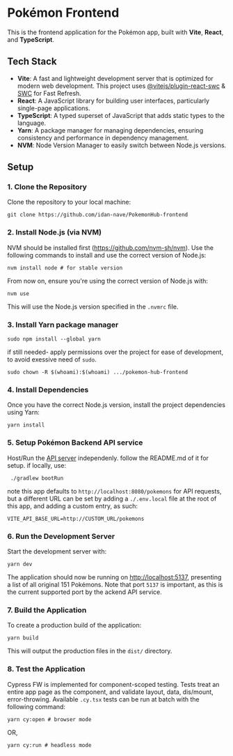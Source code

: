 # Pokémon Frontend

This is the frontend application for the Pokémon app, built with **Vite**, **React**, and **TypeScript**.

## Tech Stack

- **Vite**: A fast and lightweight development server that is optimized for modern web development. This project uses [@vitejs/plugin-react-swc](https://github.com/vitejs/vite-plugin-react-swc) & [SWC](https://swc.rs/) for Fast Refresh.
- **React**: A JavaScript library for building user interfaces, particularly single-page applications.
- **TypeScript**: A typed superset of JavaScript that adds static types to the language.
- **Yarn**: A package manager for managing dependencies, ensuring consistency and performance in dependency management.
- **NVM**: Node Version Manager to easily switch between Node.js versions.

## Setup

### 1. Clone the Repository

Clone the repository to your local machine:

```
git clone https://github.com/idan-nave/PokemonHub-frontend
```

### 2. Install Node.js (via NVM)

NVM should be installed first (https://github.com/nvm-sh/nvm). Use the following commands to install and use the correct version of Node.js:

```
nvm install node # for stable version
```

From now on, ensure you're using the correct version of Node.js with:

```
nvm use
```

This will use the Node.js version specified in the `.nvmrc` file.

### 3. Install Yarn package manager

```
sudo npm install --global yarn
```

if still needed- apply permissions over the project for ease of development, to avoid exessive need of ```sudo```.

```
sudo chown -R $(whoami):$(whoami) .../pokemon-hub-frontend
```
### 4. Install Dependencies

Once you have the correct Node.js version, install the project dependencies using Yarn:

```
yarn install
```

### 5. Setup Pokémon Backend API service

Host/Run the [API server](https://github.com/idan-nave/PokemonHub/) independenly. follow the README.md of it for setup. if locally, use:

```
 ./gradlew bootRun
```

note this app defaults to ```http://localhost:8080/pokemons``` for API requests, but a different URL can be set by adding a ```./.env.local``` file at the root of this app, and adding a custom entry, as such:
```
VITE_API_BASE_URL=http://CUSTOM_URL/pokemons
```

### 6. Run the Development Server

Start the development server with:

```
yarn dev
```

The application should now be running on [http://localhost:5137](http://localhost:5137), presenting a list of all original 151 Pokémons. Note that port ```5137``` is important, as this is the current supported port by the ackend API service.

### 7. Build the Application

To create a production build of the application:

```
yarn build
```

This will output the production files in the `dist/` directory.

### 8. Test the Application

Cypress FW is implemented for component-scoped testing.
Tests treat an entire app page as the component, and validate layout, data, dis/mount, error-throwing. Available ```.cy.tsx``` tests can be run at batch with the following command:

```
yarn cy:open # browser mode
```
OR,
```
yarn cy:run # headless mode
```
